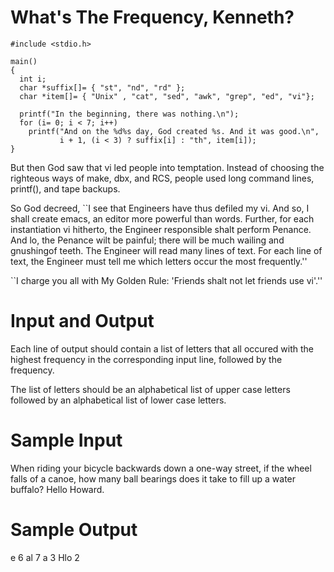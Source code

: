  # What's The Frequency, Kenneth?

``` 
#include <stdio.h>

main()
{
  int i;
  char *suffix[]= { "st", "nd", "rd" };
  char *item[]= { "Unix" , "cat", "sed", "awk", "grep", "ed", "vi"};
 
  printf("In the beginning, there was nothing.\n");
  for (i= 0; i < 7; i++)
    printf("And on the %d%s day, God created %s. And it was good.\n",
           i + 1, (i < 3) ? suffix[i] : "th", item[i]);
}
```

But then God saw that vi led people into temptation. Instead of choosing the righteous ways of make, dbx, and RCS, people used long command lines, printf(), and tape backups.

So God decreed, ``I see that Engineers have thus defiled my vi. And so, I shall create emacs, an editor more powerful than words. Further, for each instantiation vi hitherto, the Engineer responsible shalt perform Penance. And lo, the Penance wilt be painful; there will be much wailing and gnushingof teeth. The Engineer will read many lines of text. For each line of text, the Engineer must tell me which letters occur the most frequently.''

``I charge you all with My Golden Rule: 'Friends shalt not let friends use vi'.''

# Input and Output

Each line of output should contain a list of letters that all occured with the highest frequency in the corresponding input line, followed by the frequency.

The list of letters should be an alphabetical list of upper case letters followed by an alphabetical list of lower case letters.


# Sample Input

When riding your bicycle backwards down a one-way street, if the
wheel falls of a canoe, how many ball bearings does it take to fill
up a water buffalo?
Hello Howard.


# Sample Output

e 6
al 7
a 3
Hlo 2
